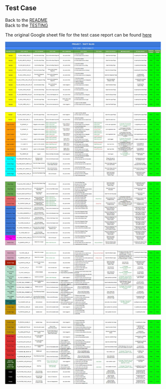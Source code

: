 ## Test Case 
Back to the [README](README.md)<br>
Back to the [TESTING](TESTING.md)<br>

The original Google sheet file for the test case report can be found [here](https://docs.google.com/spreadsheets/d/100bSOz3C9ra1K0PpAldBvg7NzoyHEMZZjpIWfiHnkQU/edit#gid=0)

![Test Case](./assets/readme/test/test_case/tasty_blog_test_case_1.jpg)

![Test Case](./assets/readme//test/test_case/tasty_blog_test_case_2.jpg)

![Test Case](./assets/readme/test/test_case/tasty_blog_test_case_3.jpg)

![Test Case](./assets/readme/test/test_case/tasty_blog_test_case_4.jpg)

![Test Case](./assets/readme/test/test_case/tasty_blog_test_case_5.jpg)